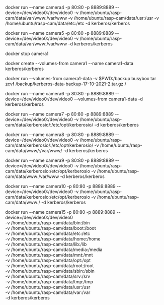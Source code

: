 docker run --name camera4 -p 80:80 -p 8889:8889 --device=/dev/video0:/dev/video0 -v /home/ubuntu/rasp-cam/data/var/www:/var/www -v /home/ubuntu/rasp-cam/data/usr:/usr -v /home/ubuntu/rasp-cam/data/etc:/etc -d kerberos/kerberos

docker run --name camera5 -p 80:80 -p 8889:8889 --device=/dev/video0:/dev/video0 -v /home/ubuntu/rasp-cam/data/var/www:/var/www -d kerberos/kerberos

docker stop camera1

docker create --volumes-from camera1 --name camera1-data kerberos/kerberos

docker run --volumes-from camera1-data -v $PWD:/backup busybox tar zcvf /backup/kerberos-data-backup-17-10-2021-2.tar.gz /

docker run --name camera6 -p 80:80 -p 8889:8889 --device=/dev/video0:/dev/video0 --volumes-from camera1-data -d kerberos/kerberos

docker run --name camera7 -p 80:80 -p 8889:8889 --device=/dev/video0:/dev/video0 -v /home/ubuntu/rasp-cam/data/kerberosio/:/etc/opt/kerberosio/ -d kerberos/kerberos

docker run --name camera8 -p 80:80 -p 8889:8889 --device=/dev/video0:/dev/video0 -v /home/ubuntu/rasp-cam/data/kerberosio/:/etc/opt/kerberosio/ -v /home/ubuntu/rasp-cam/data/www/:/var/www/ -d kerberos/kerberos

docker run --name camera9 -p 80:80 -p 8889:8889 --device=/dev/video0:/dev/video0 -v /home/ubuntu/rasp-cam/data/kerberosio:/etc/opt/kerberosio -v /home/ubuntu/rasp-cam/data/www:/var/www -d kerberos/kerberos

docker run --name camera10 -p 80:80 -p 8889:8889 --device=/dev/video0:/dev/video0 -v /home/ubuntu/rasp-cam/data/kerberosio:/etc/opt/kerberosio -v /home/ubuntu/rasp-cam/data/www:/ -d kerberos/kerberos

docker run --name camera15 -p 80:80 -p 8889:8889 --device=/dev/video0:/dev/video0 \
-v /home/ubuntu/rasp-cam/data/bin:/bin \
-v /home/ubuntu/rasp-cam/data/boot:/boot \
-v /home/ubuntu/rasp-cam/data/etc:/etc \
-v /home/ubuntu/rasp-cam/data/home:/home \
-v /home/ubuntu/rasp-cam/data/lib:/lib \
-v /home/ubuntu/rasp-cam/data/media:/media \
-v /home/ubuntu/rasp-cam/data/mnt:/mnt \
-v /home/ubuntu/rasp-cam/data/opt:/opt \
-v /home/ubuntu/rasp-cam/data/root:/root \
-v /home/ubuntu/rasp-cam/data/sbin:/sbin \
-v /home/ubuntu/rasp-cam/data/srv:/srv \
-v /home/ubuntu/rasp-cam/data/tmp:/tmp \
-v /home/ubuntu/rasp-cam/data/usr:/usr \
-v /home/ubuntu/rasp-cam/data/var:/var \
 -d kerberos/kerberos